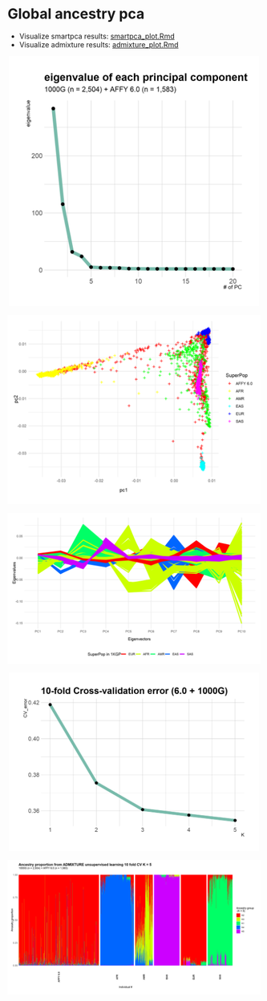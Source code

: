 # Global ancestry pca

- Visualize smartpca results: [smartpca_plot.Rmd](./smartpca_plot.Rmd)
- Visualize admixture results: [admixture_plot.Rmd](./admixture_plot.Rmd)

<p align="center">
<img src='../../_static/eigenvalue.png' width='500'>
</p>

<p align="center">
<img src='../../_static/pca.png' width='800'>
</p>

<p align="center">
<img src='../../_static/individual_lines.png' width='800'>
</p>

<p align="center">
<img src='../../_static/10fold_cv_error.png' width='500'>
</p>

<p align="center">
<img src='../../_static/ancestry_proportion.png' width='900'>
</p>
